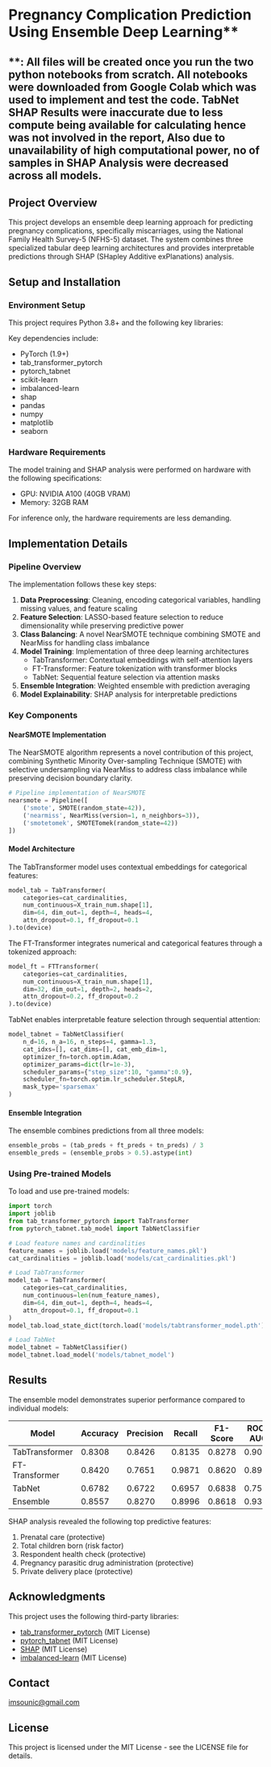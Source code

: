 # Pregnancy Complication Prediction Using Ensemble Deep Learning**

## **: All files will be created once you run the two python notebooks from scratch. All notebooks were downloaded from Google Colab which was used to implement and test the code. TabNet SHAP Results were inaccurate due to less compute being available for calculating hence was not involved in the report,  Also due to unavailability of high computational power, no of samples in SHAP Analysis were decreased across all models.



## Project Overview

This project develops an ensemble deep learning approach for predicting pregnancy complications, specifically miscarriages, using the National Family Health Survey-5 (NFHS-5) dataset. The system combines three specialized tabular deep learning architectures and provides interpretable predictions through SHAP (SHapley Additive exPlanations) analysis.


## Setup and Installation

### Environment Setup

This project requires Python 3.8+ and the following key libraries:

Key dependencies include:
- PyTorch (1.9+)
- tab_transformer_pytorch 
- pytorch_tabnet
- scikit-learn
- imbalanced-learn
- shap
- pandas
- numpy
- matplotlib
- seaborn

### Hardware Requirements

The model training and SHAP analysis were performed on hardware with the following specifications:
- GPU: NVIDIA A100 (40GB VRAM)
- Memory: 32GB RAM

For inference only, the hardware requirements are less demanding.

## Implementation Details

### Pipeline Overview

The implementation follows these key steps:

1. **Data Preprocessing**: Cleaning, encoding categorical variables, handling missing values, and feature scaling
2. **Feature Selection**: LASSO-based feature selection to reduce dimensionality while preserving predictive power
3. **Class Balancing**: A novel NearSMOTE technique combining SMOTE and NearMiss for handling class imbalance
4. **Model Training**: Implementation of three deep learning architectures
   - TabTransformer: Contextual embeddings with self-attention layers
   - FT-Transformer: Feature tokenization with transformer blocks
   - TabNet: Sequential feature selection via attention masks
5. **Ensemble Integration**: Weighted ensemble with prediction averaging
6. **Model Explainability**: SHAP analysis for interpretable predictions

### Key Components

#### NearSMOTE Implementation

The NearSMOTE algorithm represents a novel contribution of this project, combining Synthetic Minority Over-sampling Technique (SMOTE) with selective undersampling via NearMiss to address class imbalance while preserving decision boundary clarity.

```python
# Pipeline implementation of NearSMOTE
nearsmote = Pipeline([
    ('smote', SMOTE(random_state=42)),
    ('nearmiss', NearMiss(version=1, n_neighbors=3)),
    ('smotetomek', SMOTETomek(random_state=42))
])
```

#### Model Architecture

The TabTransformer model uses contextual embeddings for categorical features:

```python
model_tab = TabTransformer(
    categories=cat_cardinalities,
    num_continuous=X_train_num.shape[1],
    dim=64, dim_out=1, depth=4, heads=4,
    attn_dropout=0.1, ff_dropout=0.1
).to(device)
```

The FT-Transformer integrates numerical and categorical features through a tokenized approach:

```python
model_ft = FTTransformer(
    categories=cat_cardinalities,
    num_continuous=X_train_num.shape[1],
    dim=32, dim_out=1, depth=2, heads=2,
    attn_dropout=0.2, ff_dropout=0.2
).to(device)
```

TabNet enables interpretable feature selection through sequential attention:

```python
model_tabnet = TabNetClassifier(
    n_d=16, n_a=16, n_steps=4, gamma=1.3,
    cat_idxs=[], cat_dims=[], cat_emb_dim=1,
    optimizer_fn=torch.optim.Adam,
    optimizer_params=dict(lr=1e-3),
    scheduler_params={"step_size":10, "gamma":0.9},
    scheduler_fn=torch.optim.lr_scheduler.StepLR,
    mask_type='sparsemax'
)
```

#### Ensemble Integration

The ensemble combines predictions from all three models:

```python
ensemble_probs = (tab_preds + ft_preds + tn_preds) / 3
ensemble_preds = (ensemble_probs > 0.5).astype(int)
```


### Using Pre-trained Models

To load and use pre-trained models:

```python
import torch
import joblib
from tab_transformer_pytorch import TabTransformer
from pytorch_tabnet.tab_model import TabNetClassifier

# Load feature names and cardinalities
feature_names = joblib.load('models/feature_names.pkl')
cat_cardinalities = joblib.load('models/cat_cardinalities.pkl')

# Load TabTransformer
model_tab = TabTransformer(
    categories=cat_cardinalities,
    num_continuous=len(num_feature_names),
    dim=64, dim_out=1, depth=4, heads=4,
    attn_dropout=0.1, ff_dropout=0.1
)
model_tab.load_state_dict(torch.load('models/tabtransformer_model.pth'))

# Load TabNet
model_tabnet = TabNetClassifier()
model_tabnet.load_model('models/tabnet_model')

```

## Results

The ensemble model demonstrates superior performance compared to individual models:

| Model          | Accuracy | Precision | Recall | F1-Score | ROC-AUC |
|----------------|----------|-----------|--------|----------|---------|
| TabTransformer | 0.8308   | 0.8426    | 0.8135 | 0.8278   | 0.9080  |
| FT-Transformer | 0.8420   | 0.7651    | 0.9871 | 0.8620   | 0.8977  |
| TabNet         | 0.6782   | 0.6722    | 0.6957 | 0.6838   | 0.7521  |
| Ensemble       | 0.8557   | 0.8270    | 0.8996 | 0.8618   | 0.9311  |

SHAP analysis revealed the following top predictive features:
1. Prenatal care (protective)
2. Total children born (risk factor)
3. Respondent health check (protective)
4. Pregnancy parasitic drug administration (protective)
5. Private delivery place (protective)


## Acknowledgments

This project uses the following third-party libraries:
- [tab_transformer_pytorch](https://github.com/lucidrains/tab-transformer-pytorch) (MIT License)
- [pytorch_tabnet](https://github.com/dreamquark-ai/tabnet) (MIT License)
- [SHAP](https://github.com/slundberg/shap) (MIT License)
- [imbalanced-learn](https://github.com/scikit-learn-contrib/imbalanced-learn) (MIT License)

## Contact

imsounic@gmail.com

## License

This project is licensed under the MIT License - see the LICENSE file for details.
